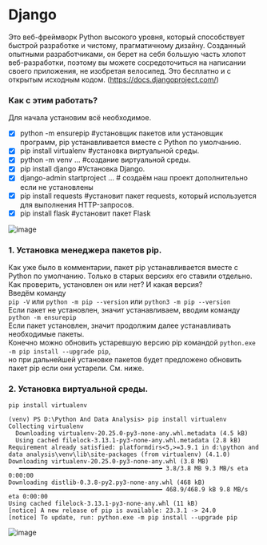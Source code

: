 # Django
Это веб-фреймворк Python высокого уровня, который способствует быстрой разработке и чистому, прагматичному дизайну. Созданный опытными разработчиками, он берет на себя большую часть хлопот веб-разработки, поэтому вы можете сосредоточиться на написании своего приложения, не изобретая велосипед. Это бесплатно и с открытым исходным кодом. (https://docs.djangoproject.com/)

### Как с этим работать? 
Для начала установим всё необходимое.

- [X] python -m ensurepip             #установщик пакетов или установщик программ, pip устанавливается вместе с Python по умолчанию.
- [X] pip install virtualenv		      #установка виртуальной среды.	
- [X] python -m venv ...  		        #создание виртуальной среды.
- [X] pip install django		          #Установка Django.
- [X] django-admin startproject ...	  # создаём наш проект
дополнительно если не установлены
- [X] pip install requests             #установит пакет requests, который используется для выполнения HTTP-запросов.
- [X] pip install flask                #установит пакет Flask

![image](https://github.com/tvgVita69/Django/assets/98489171/cfd80a6f-ed6f-4667-b383-51441295b670)

### 1. Установка менеджера пакетов pip.
Как уже было в комментарии, пакет pip устанавливается вместе с Python по умолчанию. Только в старых версиях его ставили отдельно.<br>
Как проверить, установлен он или нет? И какая версия?<br>
Введём команду<br>
``pip -V`` или ``python -m pip --version`` или ``python3 -m pip --version``
<br>Если пакет не установлен, значит устанавливаем, вводим команду<br>
``python -m ensurepip``
<br>Если пакет установлен, значит продолжим далее устанавливать необходимые пакеты.<br>
Конечно можно обновить устаревшую версию pip командой ``python.exe -m pip install --upgrade pip``, <br>
но при дальнейшей установке пакетов будет предложено обновить пакет pip если они устарели. См. ниже. <br>

### 2. Установка виртуальной среды.	
``pip install virtualenv``

```
(venv) PS D:\Python And Data Analysis> pip install virtualenv
Collecting virtualenv
  Downloading virtualenv-20.25.0-py3-none-any.whl.metadata (4.5 kB)
  Using cached filelock-3.13.1-py3-none-any.whl.metadata (2.8 kB)
Requirement already satisfied: platformdirs<5,>=3.9.1 in d:\python and data analysis\venv\lib\site-packages (from virtualenv) (4.1.0)
Downloading virtualenv-20.25.0-py3-none-any.whl (3.8 MB)
   ━━━━━━━━━━━━━━━━━━━━━━━━━━━━━━━━━━━━━━━━ 3.8/3.8 MB 9.3 MB/s eta 0:00:00
Downloading distlib-0.3.8-py2.py3-none-any.whl (468 kB)
   ━━━━━━━━━━━━━━━━━━━━━━━━━━━━━━━━━━━━━━━━ 468.9/468.9 kB 9.8 MB/s eta 0:00:00
Using cached filelock-3.13.1-py3-none-any.whl (11 kB)
[notice] A new release of pip is available: 23.3.1 -> 24.0
[notice] To update, run: python.exe -m pip install --upgrade pip
```
![image](https://github.com/tvgVita69/Django/assets/98489171/64d370ae-ab82-4ac3-b9d7-b253232fb999)





